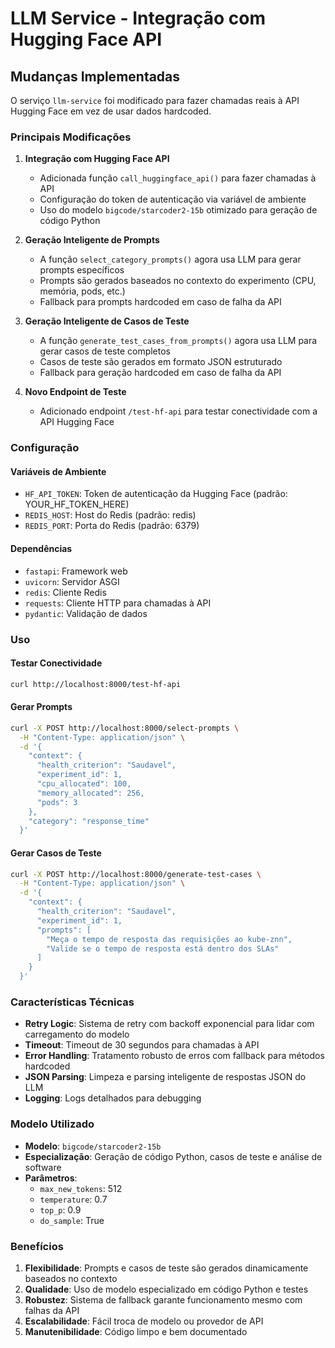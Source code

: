 # LLM Service - Integração com Hugging Face API

## Mudanças Implementadas

O serviço `llm-service` foi modificado para fazer chamadas reais à API Hugging Face em vez de usar dados hardcoded.

### Principais Modificações

1. **Integração com Hugging Face API**
   - Adicionada função `call_huggingface_api()` para fazer chamadas à API
   - Configuração do token de autenticação via variável de ambiente
   - Uso do modelo `bigcode/starcoder2-15b` otimizado para geração de código Python

2. **Geração Inteligente de Prompts**
   - A função `select_category_prompts()` agora usa LLM para gerar prompts específicos
   - Prompts são gerados baseados no contexto do experimento (CPU, memória, pods, etc.)
   - Fallback para prompts hardcoded em caso de falha da API

3. **Geração Inteligente de Casos de Teste**
   - A função `generate_test_cases_from_prompts()` agora usa LLM para gerar casos de teste completos
   - Casos de teste são gerados em formato JSON estruturado
   - Fallback para geração hardcoded em caso de falha da API

4. **Novo Endpoint de Teste**
   - Adicionado endpoint `/test-hf-api` para testar conectividade com a API Hugging Face

### Configuração

#### Variáveis de Ambiente
- `HF_API_TOKEN`: Token de autenticação da Hugging Face (padrão: YOUR_HF_TOKEN_HERE)
- `REDIS_HOST`: Host do Redis (padrão: redis)
- `REDIS_PORT`: Porta do Redis (padrão: 6379)

#### Dependências
- `fastapi`: Framework web
- `uvicorn`: Servidor ASGI
- `redis`: Cliente Redis
- `requests`: Cliente HTTP para chamadas à API
- `pydantic`: Validação de dados

### Uso

#### Testar Conectividade
```bash
curl http://localhost:8000/test-hf-api
```

#### Gerar Prompts
```bash
curl -X POST http://localhost:8000/select-prompts \
  -H "Content-Type: application/json" \
  -d '{
    "context": {
      "health_criterion": "Saudavel",
      "experiment_id": 1,
      "cpu_allocated": 100,
      "memory_allocated": 256,
      "pods": 3
    },
    "category": "response_time"
  }'
```

#### Gerar Casos de Teste
```bash
curl -X POST http://localhost:8000/generate-test-cases \
  -H "Content-Type: application/json" \
  -d '{
    "context": {
      "health_criterion": "Saudavel",
      "experiment_id": 1,
      "prompts": [
        "Meça o tempo de resposta das requisições ao kube-znn",
        "Valide se o tempo de resposta está dentro dos SLAs"
      ]
    }
  }'
```

### Características Técnicas

- **Retry Logic**: Sistema de retry com backoff exponencial para lidar com carregamento do modelo
- **Timeout**: Timeout de 30 segundos para chamadas à API
- **Error Handling**: Tratamento robusto de erros com fallback para métodos hardcoded
- **JSON Parsing**: Limpeza e parsing inteligente de respostas JSON do LLM
- **Logging**: Logs detalhados para debugging

### Modelo Utilizado

- **Modelo**: `bigcode/starcoder2-15b`
- **Especialização**: Geração de código Python, casos de teste e análise de software
- **Parâmetros**:
  - `max_new_tokens`: 512
  - `temperature`: 0.7
  - `top_p`: 0.9
  - `do_sample`: True

### Benefícios

1. **Flexibilidade**: Prompts e casos de teste são gerados dinamicamente baseados no contexto
2. **Qualidade**: Uso de modelo especializado em código Python e testes
3. **Robustez**: Sistema de fallback garante funcionamento mesmo com falhas da API
4. **Escalabilidade**: Fácil troca de modelo ou provedor de API
5. **Manutenibilidade**: Código limpo e bem documentado
